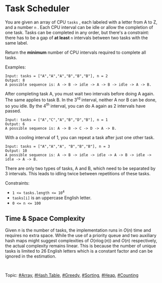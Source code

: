 # Task Scheduler

You are given an array of CPU `tasks` , each labeled with a letter from A to Z, and a number `n` .
Each CPU interval can be idle or allow the completion of one task. Tasks can be completed in any
order, but there's a constraint: there has to be a gap of **at least** `n` intervals between two
tasks with the same label.

Return the **minimum** number of CPU intervals required to complete all tasks.

Examples:

```
Input: tasks = ["A","A","A","B","B","B"], n = 2
Output: 8
A possible sequence is: A -> B -> idle -> A -> B -> idle -> A -> B.
```

After completing task A, you must wait two intervals before doing A again. The same applies to task
B. In the 3<sup>rd</sup> interval, neither A nor B can be done, so you idle. By the 4<sup>th</sup>
interval, you can do A again as 2 intervals have passed.

```
Input: tasks = ["A","C","A","B","D","B"], n = 1
Output: 6
A possible sequence is: A -> B -> C -> D -> A -> B.
```

With a cooling interval of 1, you can repeat a task after just one other task.

```
Input: tasks = ["A","A","A", "B","B","B"], n = 3
Output: 10
A possible sequence is: A -> B -> idle -> idle -> A -> B -> idle -> idle -> A -> B.
```

There are only two types of tasks, A and B, which need to be separated by 3 intervals. This leads
to idling twice between repetitions of these tasks.

Constraints:

- <code>1 <= tasks.length <= 10<sup>4</sup></code>
- `tasks[i]` is an uppercase English letter.
- `0 <= n <= 100`

## Time & Space Complexity

Given $n$ is the number of tasks, the implementation runs in $O(n)$ time and requires no extra
space. While the use of a priority queue and two auxiliary hash maps might suggest complexities of
$O(n\log(n))$ and $O(n)$ respectively, the actual complexity remains linear. This is because the
number of unique tasks is limited to 26 English letters which is a constant factor and can be
ignored in the estimation.

</br>

Topic: [#Array](), [#Hash Table](), [#Greedy](), [#Sorting](), [#Heap](), [#Counting]()
